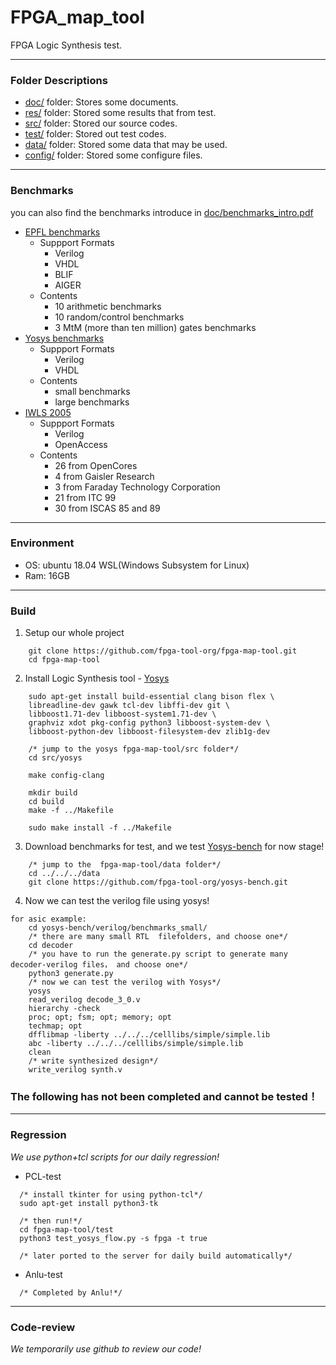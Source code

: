 # FPGA_map_tool

FPGA Logic Synthesis test.

---

### Folder Descriptions

* [doc/](doc/) folder: Stores some documents.
* [res/](res/) folder: Stored some results that from test.
* [src/](src/) folder: Stored our source codes.
* [test/](test/) folder: Stored out test codes.
* [data/](data/) folder: Stored some data that may be used.
* [config/](config/) folder: Stored some configure files.

---
### Benchmarks
you can also find the benchmarks introduce in [doc/benchmarks_intro.pdf](doc/benchmarks%20intro.pdf)
* [EPFL benchmarks](https://github.com/fpga-tool-org/benchmarks)
    - Suppport Formats
      - Verilog
      - VHDL
      - BLIF
      - AIGER
    - Contents
      - 10 arithmetic benchmarks
      - 10 random/control benchmarks
      - 3 MtM (more than ten million) gates benchmarks
* [Yosys benchmarks](https://github.com/fpga-tool-org/yosys-bench)
    - Suppport Formats
      - Verilog
      - VHDL
    - Contents
      - small benchmarks
      - large benchmarks
* [IWLS 2005](http://iwls.org/iwls2005/benchmarks.html)
    - Suppport Formats
      - Verilog
      - OpenAccess
    - Contents
      - 26 from OpenCores
      - 4 from Gaisler Research
      - 3 from Faraday Technology Corporation
      - 21 from ITC 99
      - 30 from ISCAS 85 and 89

---
### Environment

* OS: ubuntu 18.04 WSL(Windows Subsystem for Linux)
* Ram: 16GB

---
### Build

1. Setup our whole project
```
    git clone https://github.com/fpga-tool-org/fpga-map-tool.git
    cd fpga-map-tool
```

2. Install Logic Synthesis tool - [Yosys](src/yosys)
```
    sudo apt-get install build-essential clang bison flex \
	libreadline-dev gawk tcl-dev libffi-dev git \
    libboost1.71-dev libboost-system1.71-dev \
	graphviz xdot pkg-config python3 libboost-system-dev \
	libboost-python-dev libboost-filesystem-dev zlib1g-dev

    /* jump to the yosys fpga-map-tool/src folder*/
    cd src/yosys

    make config-clang

    mkdir build
    cd build
    make -f ../Makefile

    sudo make install -f ../Makefile
```

3. Download benchmarks for test, and we test [Yosys-bench](https://github.com/fpga-tool-org/yosys-bench) for now stage!
```
    /* jump to the  fpga-map-tool/data folder*/
    cd ../../../data
    git clone https://github.com/fpga-tool-org/yosys-bench.git
```
4. Now we can test the verilog file using yosys!
```
for asic example: 
    cd yosys-bench/verilog/benchmarks_small/
    /* there are many small RTL  filefolders, and choose one*/
    cd decoder
    /* you have to run the generate.py script to generate many decoder-verilog files， and choose one*/
    python3 generate.py
    /* now we can test the verilog with Yosys*/
    yosys
    read_verilog decode_3_0.v
    hierarchy -check
    proc; opt; fsm; opt; memory; opt
    techmap; opt
    dfflibmap -liberty ../../../celllibs/simple/simple.lib
    abc -liberty ../../../celllibs/simple/simple.lib
    clean
    /* write synthesized design*/
    write_verilog synth.v
```

### The following has not been completed and cannot be tested！

---
### Regression

*We use python+tcl scripts for our daily regression!*

* PCL-test
```
  /* install tkinter for using python-tcl*/
  sudo apt-get install python3-tk
  
  /* then run!*/
  cd fpga-map-tool/test 
  python3 test_yosys_flow.py -s fpga -t true

  /* later ported to the server for daily build automatically*/

```

* Anlu-test
```
  /* Completed by Anlu!*/
```

---
### Code-review

*We temporarily use github to review our code!*

```
